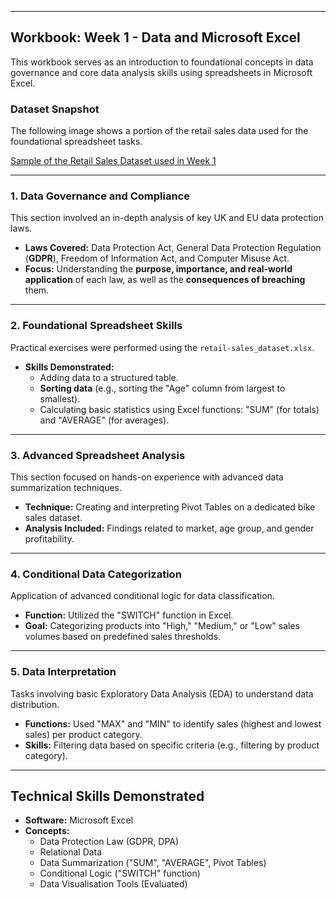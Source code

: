 ***

## Workbook: Week 1 - Data and Microsoft Excel

This workbook serves as an introduction to foundational concepts in data governance and core data analysis skills using spreadsheets in Microsoft Excel.

### Dataset Snapshot

The following image shows a portion of the retail sales data used for the foundational spreadsheet tasks.

[Sample of the Retail Sales Dataset used in Week 1](Week_1_Retail_Sales_Dataset.jpg)

---

### 1. Data Governance and Compliance

This section involved an in-depth analysis of key UK and EU data protection laws.

* **Laws Covered:** Data Protection Act, General Data Protection Regulation (**GDPR**), Freedom of Information Act, and Computer Misuse Act.
* **Focus:** Understanding the **purpose, importance, and real-world application** of each law, as well as the **consequences of breaching** them.

---

### 2. Foundational Spreadsheet Skills

Practical exercises were performed using the `retail-sales_dataset.xlsx`.

* **Skills Demonstrated:**
    * Adding data to a structured table.
    * **Sorting data** (e.g., sorting the "Age" column from largest to smallest).
    * Calculating basic statistics using Excel functions: "SUM" (for totals) and "AVERAGE" (for averages).

---

### 3. Advanced Spreadsheet Analysis

This section focused on hands-on experience with advanced data summarization techniques.

* **Technique:** Creating and interpreting Pivot Tables on a dedicated bike sales dataset.
* **Analysis Included:** Findings related to market, age group, and gender profitability.

---

### 4. Conditional Data Categorization

Application of advanced conditional logic for data classification.

* **Function:** Utilized the "SWITCH" function in Excel.
* **Goal:** Categorizing products into "High," "Medium," or "Low" sales volumes based on predefined sales thresholds.

---

### 5. Data Interpretation

Tasks involving basic Exploratory Data Analysis (EDA) to understand data distribution.

* **Functions:** Used "MAX" and "MIN" to identify sales (highest and lowest sales) per product category.
* **Skills:** Filtering data based on specific criteria (e.g., filtering by product category).

---

## Technical Skills Demonstrated

* **Software:** Microsoft Excel
* **Concepts:**
    * Data Protection Law (GDPR, DPA)
    * Relational Data
    * Data Summarization ("SUM", "AVERAGE", Pivot Tables)
    * Conditional Logic ("SWITCH" function)
    * Data Visualisation Tools (Evaluated)
